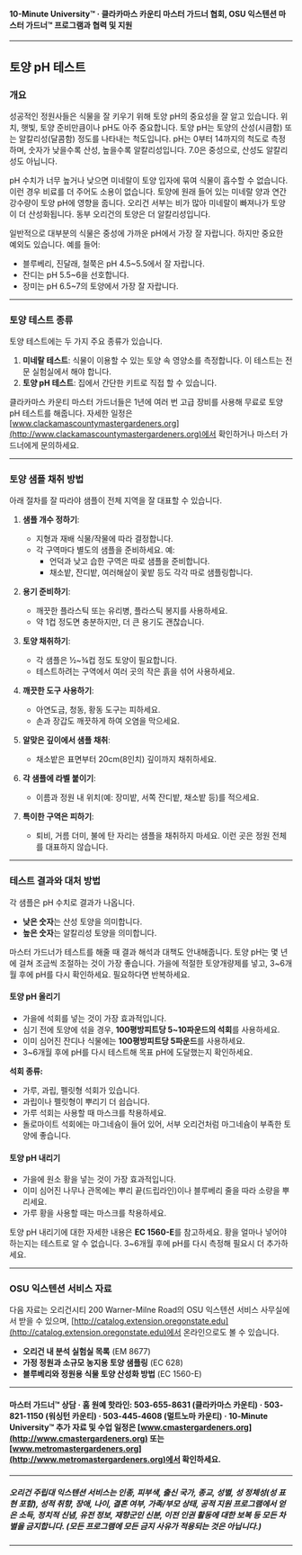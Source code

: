 #### 10-Minute University™ · 클라카마스 카운티 마스터 가드너 협회, OSU 익스텐션 마스터 가드너™ 프로그램과 협력 및 지원

---

## 토양 pH 테스트

### 개요

성공적인 정원사들은 식물을 잘 키우기 위해 토양 pH의 중요성을 잘 알고 있습니다. 위치, 햇빛, 토양 준비만큼이나 pH도 아주 중요합니다. 토양 pH는 토양의 산성(시큼함) 또는 알칼리성(달콤함) 정도를 나타내는 척도입니다. pH는 0부터 14까지의 척도로 측정하며, 숫자가 낮을수록 산성, 높을수록 알칼리성입니다. 7.0은 중성으로, 산성도 알칼리성도 아닙니다.

pH 수치가 너무 높거나 낮으면 미네랄이 토양 입자에 묶여 식물이 흡수할 수 없습니다. 이런 경우 비료를 더 주어도 소용이 없습니다. 토양에 원래 들어 있는 미네랄 양과 연간 강수량이 토양 pH에 영향을 줍니다. 오리건 서부는 비가 많아 미네랄이 빠져나가 토양이 더 산성화됩니다. 동부 오리건의 토양은 더 알칼리성입니다.

일반적으로 대부분의 식물은 중성에 가까운 pH에서 가장 잘 자랍니다. 하지만 중요한 예외도 있습니다. 예를 들어:

- 블루베리, 진달래, 철쭉은 pH 4.5~5.5에서 잘 자랍니다.
- 잔디는 pH 5.5~6을 선호합니다.
- 장미는 pH 6.5~7의 토양에서 가장 잘 자랍니다.

---

### 토양 테스트 종류

토양 테스트에는 두 가지 주요 종류가 있습니다.

1. **미네랄 테스트**: 식물이 이용할 수 있는 토양 속 영양소를 측정합니다. 이 테스트는 전문 실험실에서 해야 합니다.
2. **토양 pH 테스트**: 집에서 간단한 키트로 직접 할 수 있습니다.

클라카마스 카운티 마스터 가드너들은 1년에 여러 번 고급 장비를 사용해 무료로 토양 pH 테스트를 해줍니다. 자세한 일정은 [www.clackamascountymastergardeners.org](http://www.clackamascountymastergardeners.org)에서 확인하거나 마스터 가드너에게 문의하세요.

---

### 토양 샘플 채취 방법

아래 절차를 잘 따라야 샘플이 전체 지역을 잘 대표할 수 있습니다.

1. **샘플 개수 정하기**:
   - 지형과 재배 식물/작물에 따라 결정합니다.
   - 각 구역마다 별도의 샘플을 준비하세요. 예:
     - 언덕과 낮고 습한 구역은 따로 샘플을 준비합니다.
     - 채소밭, 잔디밭, 여러해살이 꽃밭 등도 각각 따로 샘플링합니다.

2. **용기 준비하기**:
   - 깨끗한 플라스틱 또는 유리병, 플라스틱 봉지를 사용하세요.
   - 약 1컵 정도면 충분하지만, 더 큰 용기도 괜찮습니다.

3. **토양 채취하기**:
   - 각 샘플은 ½~¾컵 정도 토양이 필요합니다.
   - 테스트하려는 구역에서 여러 곳의 작은 흙을 섞어 사용하세요.

4. **깨끗한 도구 사용하기**:
   - 아연도금, 청동, 황동 도구는 피하세요.
   - 손과 장갑도 깨끗하게 하여 오염을 막으세요.

5. **알맞은 깊이에서 샘플 채취**:
   - 채소밭은 표면부터 20cm(8인치) 깊이까지 채취하세요.

6. **각 샘플에 라벨 붙이기**:
   - 이름과 정원 내 위치(예: 장미밭, 서쪽 잔디밭, 채소밭 등)를 적으세요.

7. **특이한 구역은 피하기**:
   - 퇴비, 거름 더미, 불에 탄 자리는 샘플을 채취하지 마세요. 이런 곳은 정원 전체를 대표하지 않습니다.

---

### 테스트 결과와 대처 방법

각 샘플은 pH 수치로 결과가 나옵니다.

- **낮은 숫자**는 산성 토양을 의미합니다.
- **높은 숫자**는 알칼리성 토양을 의미합니다.

마스터 가드너가 테스트를 해줄 때 결과 해석과 대책도 안내해줍니다. 토양 pH는 몇 년에 걸쳐 조금씩 조절하는 것이 가장 좋습니다. 가을에 적절한 토양개량제를 넣고, 3~6개월 후에 pH를 다시 확인하세요. 필요하다면 반복하세요.

#### 토양 pH 올리기

- 가을에 석회를 넣는 것이 가장 효과적입니다.
- 심기 전에 토양에 섞을 경우, **100평방피트당 5~10파운드의 석회**를 사용하세요.
- 이미 심어진 잔디나 식물에는 **100평방피트당 5파운드**를 사용하세요.
- 3~6개월 후에 pH를 다시 테스트해 목표 pH에 도달했는지 확인하세요.

**석회 종류:**

- 가루, 과립, 펠릿형 석회가 있습니다.
- 과립이나 펠릿형이 뿌리기 더 쉽습니다.
- 가루 석회는 사용할 때 마스크를 착용하세요.
- 돌로마이트 석회에는 마그네슘이 들어 있어, 서부 오리건처럼 마그네슘이 부족한 토양에 좋습니다.

#### 토양 pH 내리기

- 가을에 원소 황을 넣는 것이 가장 효과적입니다.
- 이미 심어진 나무나 관목에는 뿌리 끝(드립라인)이나 블루베리 줄을 따라 소량을 뿌리세요.
- 가루 황을 사용할 때는 마스크를 착용하세요.

토양 pH 내리기에 대한 자세한 내용은 **EC 1560-E**를 참고하세요. 황을 얼마나 넣어야 하는지는 테스트로 알 수 없습니다. 3~6개월 후에 pH를 다시 측정해 필요시 더 추가하세요.

---

### OSU 익스텐션 서비스 자료

다음 자료는 오리건시티 200 Warner-Milne Road의 OSU 익스텐션 서비스 사무실에서 받을 수 있으며, [http://catalog.extension.oregonstate.edu](http://catalog.extension.oregonstate.edu)에서 온라인으로도 볼 수 있습니다.

- **오리건 내 분석 실험실 목록** (EM 8677)
- **가정 정원과 소규모 농지용 토양 샘플링** (EC 628)
- **블루베리와 정원용 식물 토양 산성화 방법** (EC 1560-E)

---

#### 마스터 가드너™ 상담 · 홈 원예 핫라인: 503-655-8631 (클라카마스 카운티) · 503-821-1150 (워싱턴 카운티) · 503-445-4608 (멀트노마 카운티) · 10-Minute University™ 추가 자료 및 수업 일정은 [www.cmastergardeners.org](http://www.cmastergardeners.org) 또는 [www.metromastergardeners.org](http://www.metromastergardeners.org)에서 확인하세요.

---

##### 오리건 주립대 익스텐션 서비스는 인종, 피부색, 출신 국가, 종교, 성별, 성 정체성(성 표현 포함), 성적 취향, 장애, 나이, 결혼 여부, 가족/부모 상태, 공적 지원 프로그램에서 얻은 소득, 정치적 신념, 유전 정보, 재향군인 신분, 이전 인권 활동에 대한 보복 등 모든 차별을 금지합니다. (모든 프로그램에 모든 금지 사유가 적용되는 것은 아닙니다.)
---